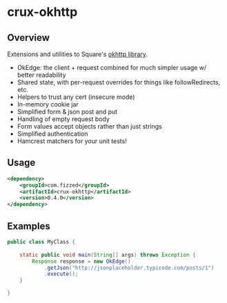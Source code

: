 crux-okhttp
===========

## Overview

Extensions and utilities to Square's [okhttp library](https://github.com/square/okhttp).

 * OkEdge: the client + request combined for much simpler usage w/ better readability
 * Shared state, with per-request overrides for things like followRedirects, etc.
 * Helpers to trust any cert (insecure mode)
 * In-memory cookie jar
 * Simplified form & json post and put
 * Handling of empty request body
 * Form values accept objects rather than just strings
 * Simplified authentication
 * Hamcrest matchers for your unit tests!

## Usage

```xml
<dependency>
    <groupId>com.fizzed</groupId>
    <artifactId>crux-okhttp</artifactId>
    <version>0.4.0</version>
</dependency>
```

## Examples

```java
public class MyClass {
    
    static public void main(String[] args) throws Exception {
        Response response = new OkEdge()
            .getJson("http://jsonplaceholder.typicode.com/posts/1")
            .execute();
    }

}
```
